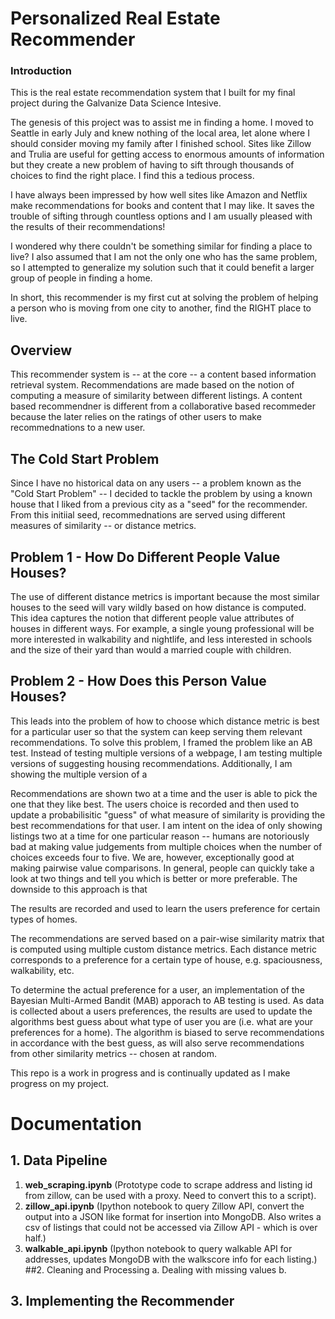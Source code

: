 # Personalized Real Estate Recommender


### Introduction

This is the real estate recommendation system that I built for my final project during the Galvanize Data Science Intesive.

The genesis of this project was to assist me in finding a home. I moved to Seattle in early July and knew nothing of the local area, let alone where I should consider moving my family after I finished school. Sites like Zillow and Trulia are useful for getting access to enormous amounts of information but they create a new problem of having to sift through thousands of choices to find the right place. I find this a tedious process.  

I have always been impressed by how well sites like Amazon and Netflix make recommendations for books and content that I may like. It saves the trouble of sifting through countless options and I am usually pleased with the results of their recommendations!  

I wondered why there couldn't be something similar for finding a place to live? I also assumed that I am not the only one who has the same problem, so I attempted to generalize my solution such that it could benefit a larger group of people in finding a home.  

In short, this recommender is my first cut at solving the problem of helping a person who is moving from one city to another, find the RIGHT place to live.

## Overview

This recommender system is -- at the core -- a content based information retrieval system. Recommendations are made based on the notion of computing a measure of similarity between different listings. A content based recommendner is different from a collaborative based recommeder because the later relies on the ratings of other users to make recommednations to a new user. 

## The Cold Start Problem
Since I have no historical data on any users -- a problem known as the "Cold Start Problem" -- I decided to tackle the problem by using a known house that I liked from a previous city as a "seed" for the recommender.  From this initiial seed, recommednations are served using different measures of similarity -- or distance metrics. 

## Problem 1 - How Do Different People Value Houses?
The use of different distance metrics is important because the most similar houses to the seed will vary wildly based on how distance is computed. This idea captures the notion that different people value attributes of houses in different ways. For example, a single young professional will be more interested in walkability and nightlife, and less interested in schools and the size of their yard than would a married couple with children.   

## Problem 2 - How Does this Person Value Houses?
This leads into the problem of how to choose which distance metric is best for a particular user so that the system can keep serving them relevant recommendations. To solve this problem, I framed the problem like an AB test. Instead of testing multiple versions of a webpage, I am testing multiple versions of suggesting housing recommendations. Additionally, I am showing the multiple version of a  

Recommendations are shown two at a time and the user is able to pick the one that they like best. The users choice is recorded and then used to update a probabilisitic "guess" of what measure of similarity is providing the best recommendations for that user. I am intent on the idea of only showing listings two at a time for one particular reason -- humans are notoriously bad at making value judgements from multiple choices when the number of choices exceeds four to five. We are, however, exceptionally good at making pairwise value comparisons. In general, people can quickly take a look at two things and tell you which is better or more preferable. The downside to this approach is that     



The results are recorded and used to learn the users preference for certain types of homes. 

The recommendations are served based on a pair-wise similarity matrix that is computed using multiple custom distance metrics. Each distance metric corresponds to a preference for a certain type of house, e.g. spaciousness, walkability, etc. 

To determine the actual preference for a user, an implementation of the Bayesian Multi-Armed Bandit (MAB) apporach to AB testing is used. As data is collected about a users preferences, the results are used to update the algorithms best guess about what type of user you are (i.e. what are your preferences for a home). The algorithm is biased to serve recommendations in accordance with the best guess, as will also serve recommendations from other similarity metrics -- chosen at random.

This repo is a work in progress and is continually updated as I make progress on my project.

# Documentation

## 1. Data Pipeline
  1. **web_scraping.ipynb** (Prototype code to scrape address and listing id from zillow, can be used with a proxy.  Need to convert this to a script).
  2. **zillow_api.ipynb** (Ipython notebook to query Zillow API, convert the output into a JSON like format for insertion into MongoDB.  Also writes a csv of listings that could not be accessed via Zillow API - which is over half.)
  3. **walkable_api.ipynb** (Ipython notebook to query walkable API for addresses, updates MongoDB with the walkscore info for each listing.)
##2. Cleaning and Processing
  a. Dealing with missing values
  b. 
## 3. Implementing the Recommender

